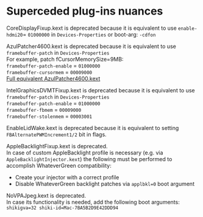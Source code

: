 # Superceded plug-ins nuances  
  
CoreDisplayFixup.kext is deprecated because it is equivalent to use `enable-hdmi20`= `01000000` in `Devices-Properties` or boot-arg: `-cdfon`  
  
AzulPatcher4600.kext is deprecated because it is equivalent to use `framebuffer-patch` in `Devices-Properties`  
For example, patch fCursorMemorySize=9MB:  
`framebuffer-patch-enable` = `01000000`  
`framebuffer-cursormem` = `00009000`  
[Full equivalent AzulPatcher4600.kext](https://github.com/acidanthera/WhateverGreen/blob/master/Manual/AzulPatcher4600_equivalent.plist)  
  
IntelGraphicsDVMTFixup.kext is deprecated because it is equivalent to use `framebuffer-patch` in `Devices-Properties`  
`framebuffer-patch-enable` = `01000000`  
`framebuffer-fbmem` = `00009000`  
`framebuffer-stolenmem` = `00003001`  
  
EnableLidWake.kext is deprecated because it is equivalent to setting `FBAlternatePWMIncrement1/2` bit in flags.  
  
AppleBacklightFixup.kext is deprecated.  
In case of custom AppleBacklight profile is necessary (e.g. via `AppleBacklightInjector.kext`) the following must be performed to accomplish WhateverGreen compatibility:

- Create your injector with a correct profile  
- Disable WhateverGreen backlight patches via `applbkl=0` boot argument  
  
NoVPAJpeg.kext is deprecated.  
In case its functionality is needed, add the following boot arguments:  
`shikigva=32 shiki-id=Mac-7BA5B2D9E42DDD94`
